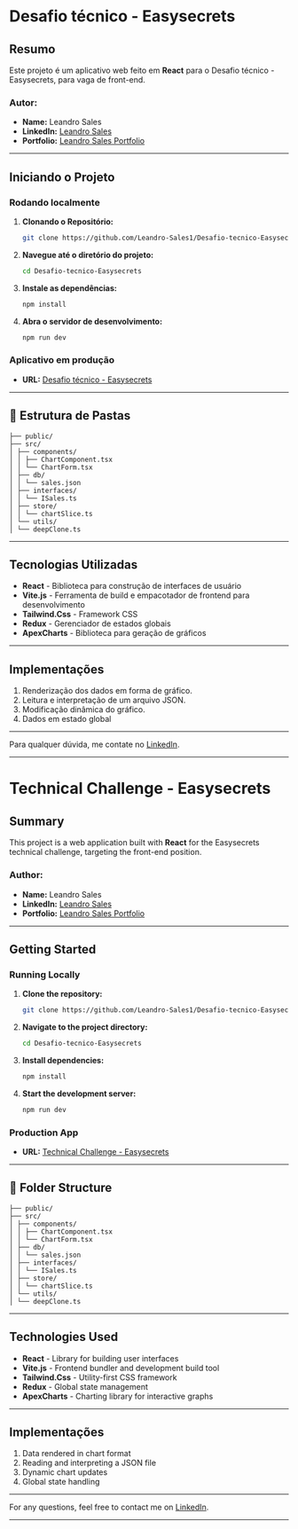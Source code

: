 # Desafio técnico - Easysecrets

## Resumo
Este projeto é um aplicativo web feito em **React** para o Desafio técnico - Easysecrets, para vaga de front-end.

### Autor:
- **Name:** Leandro Sales
- **LinkedIn:** [Leandro Sales](https://www.linkedin.com/in/leandro-sales1/)
- **Portfolio:** [Leandro Sales Portfolio](https://leandro-sales-portfolio.vercel.app/)

---

## Iniciando o Projeto

### Rodando localmente

1. **Clonando o Repositório:**
   ```sh
   git clone https://github.com/Leandro-Sales1/Desafio-tecnico-Easysecrets
   ```
2. **Navegue até o diretório do projeto:**
   ```sh
   cd Desafio-tecnico-Easysecrets
   ```
3. **Instale as dependências:**
   ```sh
   npm install
   ```
4. **Abra o servidor de desenvolvimento:**
   ```sh
   npm run dev
   ```
   
### Aplicativo em produção

- **URL:** [Desafio técnico - Easysecrets](https://desafio-tecnico-easysecrets.vercel.app/)

---

## 📁 Estrutura de Pastas

```Desafio-tecnico-Easysecrets/
├── public/
├── src/
│ ├── components/
│ │ ├── ChartComponent.tsx
│ │ └── ChartForm.tsx
│ ├── db/
│ │ └── sales.json
│ ├── interfaces/
│ │ └── ISales.ts
│ ├── store/
│ │ └── chartSlice.ts
│ └── utils/
│ └── deepClone.ts
```

---

## Tecnologias Utilizadas

- **React** - Biblioteca para construção de interfaces de usuário
- **Vite.js** - Ferramenta de build e empacotador de frontend para desenvolvimento
- **Tailwind.Css** - Framework CSS
- **Redux** - Gerenciador de estados globais
- **ApexCharts** - Biblioteca para geração de gráficos

---

## Implementações

1. Renderização dos dados em forma de gráfico.
2. Leitura e interpretação de um arquivo JSON.
3. Modificação dinâmica do gráfico.
4. Dados em estado global

---

Para qualquer dúvida, me contate no [LinkedIn](https://www.linkedin.com/in/leandro-sales1/).

---

# Technical Challenge - Easysecrets

## Summary
This project is a web application built with **React** for the Easysecrets technical challenge, targeting the front-end position.

### Author:
- **Name:** Leandro Sales
- **LinkedIn:** [Leandro Sales](https://www.linkedin.com/in/leandro-sales1/)
- **Portfolio:** [Leandro Sales Portfolio](https://leandro-sales-portfolio.vercel.app/)

---

## Getting Started

### Running Locally

1. **Clone the repository:**
   ```sh
   git clone https://github.com/Leandro-Sales1/Desafio-tecnico-Easysecrets
   ```
2. **Navigate to the project directory:**
   ```sh
   cd Desafio-tecnico-Easysecrets
   ```
3. **Install dependencies:**
   ```sh
   npm install
   ```
4. **Start the development server:**
   ```sh
   npm run dev
   ```
   
### Production App

- **URL:** [Technical Challenge - Easysecrets](https://desafio-tecnico-easysecrets.vercel.app/)

---

## 📁 Folder Structure

```Desafio-tecnico-Easysecrets/
├── public/
├── src/
│ ├── components/
│ │ ├── ChartComponent.tsx
│ │ └── ChartForm.tsx
│ ├── db/
│ │ └── sales.json
│ ├── interfaces/
│ │ └── ISales.ts
│ ├── store/
│ │ └── chartSlice.ts
│ └── utils/
│ └── deepClone.ts
```

---

## Technologies Used

- **React** - Library for building user interfaces
- **Vite.js** - Frontend bundler and development build tool
- **Tailwind.Css** - Utility-first CSS framework
- **Redux** -  Global state management
- **ApexCharts** - Charting library for interactive graphs

---

## Implementações

1. Data rendered in chart format
2. Reading and interpreting a JSON file
3. Dynamic chart updates   
4. Global state handling

---

For any questions, feel free to contact me on [LinkedIn](https://www.linkedin.com/in/leandro-sales1/).

---
